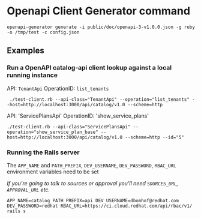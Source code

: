 # Openapi Client Generator command
```
openapi-generator generate -i public/doc/openapi-3-v1.0.0.json -g ruby -o /tmp/test -c config.json
```
## Examples
### Run a OpenAPI catalog-api client lookup against a local running instance
API: `TenantApi`
OperationID: `list_tenants`

```
 ./test-client.rb --api-class="TenantApi" --operation="list_tenants" --host=http://localhost:3000/api/catalog/v1.0 --scheme=http
```
API: 'ServicePlansApi'
OperationID: 'show_service_plans'
```
./test-client.rb --api-class="ServicePlansApi" --operation="show_service_plan_base" --host=http://localhost:3000/api/catalog/v1.0 --scheme=http --id="5"
```

### Running the Rails server
The `APP_NAME` and `PATH_PREFIX`, `DEV_USERNAME`, `DEV_PASSWORD`, `RBAC_URL` 
environment variables need to be set

*If you're going to talk to sources or approval you'll need `SOURCES_URL`, `APPROVAL_URL` etc.*

```
APP_NAME=catalog PATH_PREFIX=api DEV_USERNAME=dbomhof@redhat.com DEV_PASSWORD=redhat RBAC_URL=https://ci.cloud.redhat.com/api/rbac/v1/ rails s
``` 
